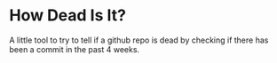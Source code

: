 # How Dead Is It?

A little tool to try to tell if a github repo is dead by checking if there has been a commit in the past 4 weeks.
